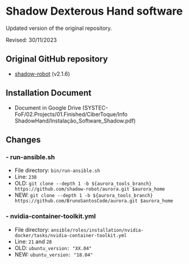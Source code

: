 # Shadow Dexterous Hand software

Updated version of the original repository.

Revised: 30/11/2023

## Original GitHub repository

 - [shadow-robot](https://github.com/shadow-robot/aurora) (v2.1.6)

## Installation Document

 - Document in Google Drive (SYSTEC-FoF/02.Projects/01.Finished/CiberToque/Info ShadowHand/Instalação_Software_Shadow.pdf)

## Changes

### - run-ansible.sh

 - File directory: `bin/run-ansible.sh`
 - Line: `238`
 - OLD: `git clone --depth 1 -b ${aurora_tools_branch} https://github.com/shadow-robot/aurora.git $aurora_home`
 - NEW: `git clone --depth 1 -b ${aurora_tools_branch} https://github.com/BrunoSantosCode/aurora.git $aurora_home`

### - nvidia-container-toolkit.yml

 - File directory: `ansible/roles/installation/nvidia-docker/tasks/nvidia-container-toolkit.yml`
 - Line: `21` and `28`
 - OLD: `ubuntu_version: "XX.04"`
 - NEW: `ubuntu_version: "18.04"`
